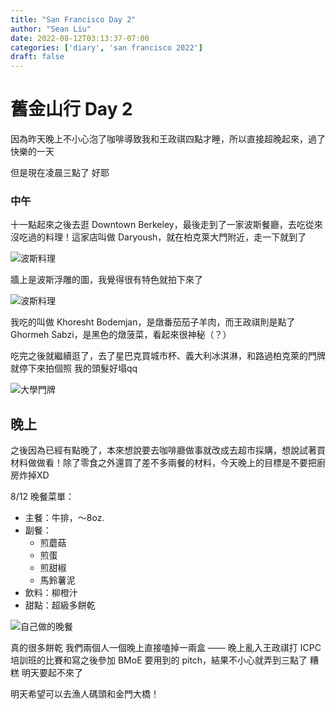 ```yaml
---
title: "San Francisco Day 2"
author: "Sean Liu"
date: 2022-08-12T03:13:37-07:00
categories: ['diary', 'san francisco 2022']
draft: false
---
```

# 舊金山行 Day 2
因為昨天晚上不小心泡了咖啡導致我和王政祺四點才睡，所以直接超晚起來，過了快樂的一天

但是現在凌晨三點了 好耶

### 中午

十一點起來之後去逛 Downtown Berkeley，最後走到了一家波斯餐廳，去吃從來沒吃過的料理！這家店叫做 Daryoush，就在柏克萊大門附近，走一下就到了

![波斯料理](/images/sfd2/lunch.jpg "波斯料理")

牆上是波斯浮雕的圖，我覺得很有特色就拍下來了

![波斯料理](/images/sfd2/persia.jpg "波斯料理")

我吃的叫做 Khoresht Bodemjan，是燉番茄茄子羊肉，而王政祺則是點了 Ghormeh Sabzi，是黑色的燉菠菜，看起來很神秘（？）

吃完之後就繼續逛了，去了星巴克買城市杯、義大利冰淇淋，和路過柏克萊的門牌就停下來拍個照 我的頭髮好塌qq

![大學門牌](/images/sfd2/gates.png "柏克萊大學門牌")

## 晚上

之後因為已經有點晚了，本來想說要去咖啡廳做事就改成去超市採購，想說試著買材料做做看！除了零食之外還買了差不多兩餐的材料，今天晚上的目標是不要把廚房炸掉XD

8/12 晚餐菜單：

* 主餐：牛排，～8oz.
* 副餐：
    * 煎蘑菇
    * 煎蛋
    * 煎甜椒
    * 馬鈴薯泥
* 飲料：柳橙汁
* 甜點：超級多餅乾


![自己做的晚餐](/images/sfd2/dinner.jpg "自己做的晚餐")

真的很多餅乾 我們兩個人一個晚上直接嗑掉一兩盒 —— 晚上亂入王政祺打 ICPC 培訓班的比賽和寫之後參加 BMoE 要用到的 pitch，結果不小心就弄到三點了 糟糕 明天要起不來了

明天希望可以去漁人碼頭和金門大橋！